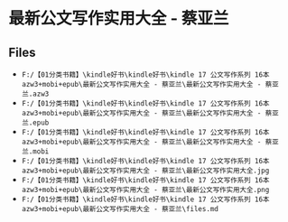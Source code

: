 # 最新公文写作实用大全 - 蔡亚兰

## Files

- `F:/【01分类书籍】\kindle好书\kindle好书\kindle 17 公文写作系列 16本 azw3+mobi+epub\最新公文写作实用大全 - 蔡亚兰\最新公文写作实用大全 - 蔡亚兰.azw3`
- `F:/【01分类书籍】\kindle好书\kindle好书\kindle 17 公文写作系列 16本 azw3+mobi+epub\最新公文写作实用大全 - 蔡亚兰\最新公文写作实用大全 - 蔡亚兰.epub`
- `F:/【01分类书籍】\kindle好书\kindle好书\kindle 17 公文写作系列 16本 azw3+mobi+epub\最新公文写作实用大全 - 蔡亚兰\最新公文写作实用大全 - 蔡亚兰.mobi`
- `F:/【01分类书籍】\kindle好书\kindle好书\kindle 17 公文写作系列 16本 azw3+mobi+epub\最新公文写作实用大全 - 蔡亚兰\最新公文写作实用大全.jpg`
- `F:/【01分类书籍】\kindle好书\kindle好书\kindle 17 公文写作系列 16本 azw3+mobi+epub\最新公文写作实用大全 - 蔡亚兰\最新公文写作实用大全.png`
- `F:/【01分类书籍】\kindle好书\kindle好书\kindle 17 公文写作系列 16本 azw3+mobi+epub\最新公文写作实用大全 - 蔡亚兰\files.md`
